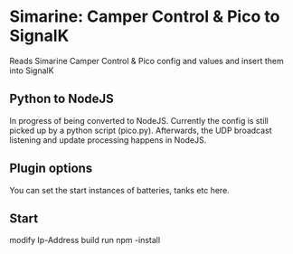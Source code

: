 # Simarine: Camper Control & Pico to SignalK

Reads Simarine Camper Control & Pico config and values and insert them into SignalK

## Python to NodeJS

In progress of being converted to NodeJS.
Currently the config is still picked up by a python script (pico.py).
Afterwards, the UDP broadcast listening and update processing happens in NodeJS.


## Plugin options

You can set the start instances of batteries, tanks etc here.


## Start
modify Ip-Address
build
run npm -install